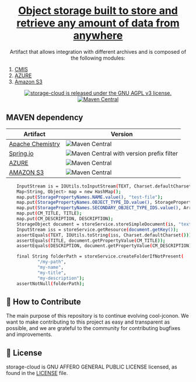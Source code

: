 <h1 align="center">
  <a href="https://github.com/consiglionazionaledellericerche/storage-cloud">
    Object storage built to store and retrieve any amount of data from anywhere
  </a>
</h1>
<p align="center">
  Artifact that allows integration with different archives and is composed of the following modules:
</p>  
<ol>
    <li><a href="https://en.wikipedia.org/wiki/Content_Management_Interoperability_Services">CMIS</a></li>
    <li><a href="https://azure.microsoft.com/en-us/services/storage/">AZURE</a></li>
    <li><a href="https://aws.amazon.com/s3/">Amazon S3</a></li>
</ol>
<p align="center">
  <a href="https://github.com/consiglionazionaledellericerche/storage-cloud/blob/master/LICENSE">
    <img src="https://img.shields.io/badge/License-AGPL%20v3-blue.svg" alt="storage-cloud is released under the GNU AGPL v3 license." />
  </a>
  <a href="https://mvnrepository.com/artifact/it.cnr.si/storage-cloud">
    <img alt="Maven Central" src="https://img.shields.io/maven-central/v/it.cnr.si.storage/storage-cloud.svg?style=flat" alt="Current version on maven central.">
  </a>
</p>

## MAVEN dependency
|Artifact| Version |
|---|---|
|[Apache Chemistry](https://chemistry.apache.org/java/opencmis.html)| ![Maven Central](https://img.shields.io/maven-central/v/org.apache.chemistry.opencmis/chemistry-opencmis-client-impl.svg)|
|[Spring.io](https://spring.io/)| ![Maven Central with version prefix filter](https://img.shields.io/maven-central/v/org.springframework/spring-context/4.3.3.RELEASE.svg) |
|[AZURE](https://mvnrepository.com/artifact/com.microsoft.azure/azure-storage) | ![Maven Central](https://img.shields.io/maven-central/v/com.microsoft.azure/azure-storage/5.3.1.svg)|
|[AMAZON S3](https://mvnrepository.com/artifact/com.amazonaws/aws-java-sdk-s3) | ![Maven Central](https://img.shields.io/maven-central/v/com.amazonaws/aws-java-sdk-s3/1.11.84.svg)|

```bash
    InputStream is = IOUtils.toInputStream(TEXT, Charset.defaultCharset());
    Map<String, Object> map = new HashMap();
    map.put(StoragePropertyNames.NAME.value(), "test-file");
    map.put(StoragePropertyNames.OBJECT_TYPE_ID.value(), StoragePropertyNames.CMIS_DOCUMENT.value());
    map.put(StoragePropertyNames.SECONDARY_OBJECT_TYPE_IDS.value(), Arrays.asList(StoragePropertyNames.ASPECT_TITLED.value()));
    map.put(CM_TITLE, TITLE);
    map.put(CM_DESCRIPTION, DESCRIPTION);
    StorageObject document = storeService.storeSimpleDocument(is, "text/plain", "/", map);
    InputStream iss = storeService.getResource(document.getKey());
    assertEquals(TEXT, IOUtils.toString(iss, Charset.defaultCharset()));
    assertEquals(TITLE, document.getPropertyValue(CM_TITLE));
    assertEquals(DESCRIPTION, document.getPropertyValue(CM_DESCRIPTION));

    final String folderPath = storeService.createFolderIfNotPresent(
            "/my-path",
            "my-name",
            "my-title",
            "my-description");
    assertNotNull(folderPath);
```

## 👏 How to Contribute

The main purpose of this repository is to continue evolving cool-jconon. We want to make contributing to this project as easy and transparent as possible, and we are grateful to the community for contributing bugfixes and improvements.

## 📄 License

storage-cloud is GNU AFFERO GENERAL PUBLIC LICENSE licensed, as found in the [LICENSE][l] file.

[l]: https://github.com/consiglionazionaledellericerche/storage-cloud/blob/master/LICENSE